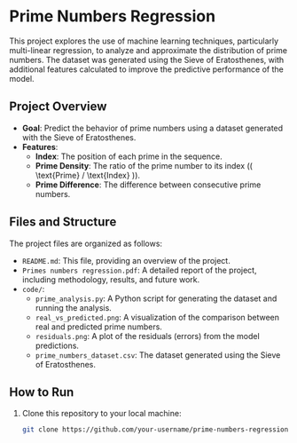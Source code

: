 # Prime Numbers Regression

This project explores the use of machine learning techniques, particularly multi-linear regression, to analyze and approximate the distribution of prime numbers. The dataset was generated using the Sieve of Eratosthenes, with additional features calculated to improve the predictive performance of the model.

## Project Overview
- **Goal**: Predict the behavior of prime numbers using a dataset generated with the Sieve of Eratosthenes.
- **Features**:
  - **Index**: The position of each prime in the sequence.
  - **Prime Density**: The ratio of the prime number to its index (\( \text{Prime} / \text{Index} \)).
  - **Prime Difference**: The difference between consecutive prime numbers.

## Files and Structure
The project files are organized as follows:
- `README.md`: This file, providing an overview of the project.
- `Primes numbers regression.pdf`: A detailed report of the project, including methodology, results, and future work.
- `code/`:
  - `prime_analysis.py`: A Python script for generating the dataset and running the analysis.
  - `real_vs_predicted.png`: A visualization of the comparison between real and predicted prime numbers.
  - `residuals.png`: A plot of the residuals (errors) from the model predictions.
  - `prime_numbers_dataset.csv`: The dataset generated using the Sieve of Eratosthenes.

## How to Run
1. Clone this repository to your local machine:
   ```bash
   git clone https://github.com/your-username/prime-numbers-regression.git
